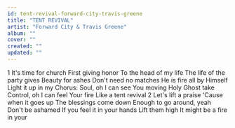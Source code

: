 ```yaml
---
id: tent-revival-forward-city-travis-greene
title: "TENT REVIVAL"
artist: "Forward City & Travis Greene"
album: ""
cover: ""
created: ""
updated: ""
---
```


1 It's time for church
First giving honor
To the head of my life
The life of the party gives
Beauty for ashes
Don't need no matches
He is fire all by Himself
Light it up in my
Chorus:
Soul, oh
I can see You moving
Holy Ghost take
Control, oh
I can feel Your fire
Like a tent revival
2 Let's lift a praise
'Cause when it goes up
The blessings come down
Enough to go around, yeah
Don't be ashamed
If you feel it in your hands
Lift them high
It might be a fire in your